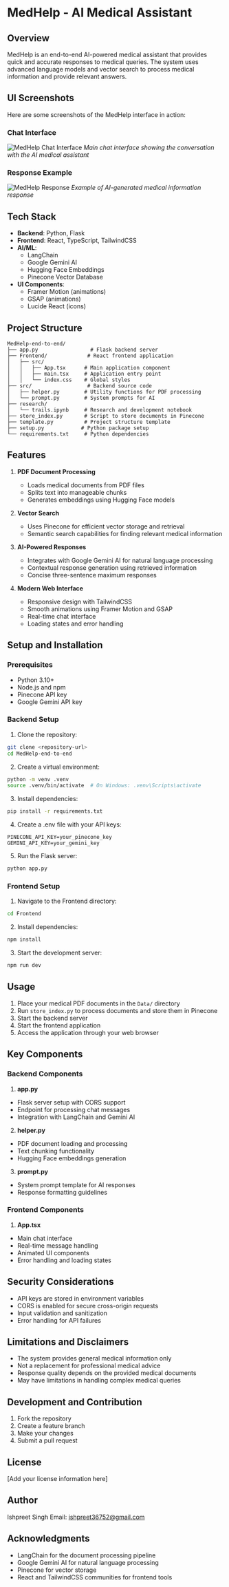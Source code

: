 # MedHelp - AI Medical Assistant

## Overview
MedHelp is an end-to-end AI-powered medical assistant that provides quick and accurate responses to medical queries. The system uses advanced language models and vector search to process medical information and provide relevant answers.

## UI Screenshots
Here are some screenshots of the MedHelp interface in action:

### Chat Interface
![MedHelp Chat Interface](assets/bot1.png)
*Main chat interface showing the conversation with the AI medical assistant*

### Response Example
![MedHelp Response](assets/bot2.png)
*Example of AI-generated medical information response*

## Tech Stack
- **Backend**: Python, Flask
- **Frontend**: React, TypeScript, TailwindCSS
- **AI/ML**: 
  - LangChain
  - Google Gemini AI
  - Hugging Face Embeddings
  - Pinecone Vector Database
- **UI Components**: 
  - Framer Motion (animations)
  - GSAP (animations)
  - Lucide React (icons)

## Project Structure
```
MedHelp-end-to-end/
├── app.py                 # Flask backend server
├── Frontend/             # React frontend application
│   ├── src/
│   │   ├── App.tsx      # Main application component
│   │   ├── main.tsx     # Application entry point
│   │   └── index.css    # Global styles
├── src/                  # Backend source code
│   ├── helper.py        # Utility functions for PDF processing
│   └── prompt.py        # System prompts for AI
├── research/            
│   └── trails.ipynb     # Research and development notebook
├── store_index.py       # Script to store documents in Pinecone
├── template.py          # Project structure template
├── setup.py            # Python package setup
└── requirements.txt     # Python dependencies
```

## Features
1. **PDF Document Processing**
   - Loads medical documents from PDF files
   - Splits text into manageable chunks
   - Generates embeddings using Hugging Face models

2. **Vector Search**
   - Uses Pinecone for efficient vector storage and retrieval
   - Semantic search capabilities for finding relevant medical information

3. **AI-Powered Responses**
   - Integrates with Google Gemini AI for natural language processing
   - Contextual response generation using retrieved information
   - Concise three-sentence maximum responses

4. **Modern Web Interface**
   - Responsive design with TailwindCSS
   - Smooth animations using Framer Motion and GSAP
   - Real-time chat interface
   - Loading states and error handling

## Setup and Installation

### Prerequisites
- Python 3.10+
- Node.js and npm
- Pinecone API key
- Google Gemini API key

### Backend Setup
1. Clone the repository:
```bash
git clone <repository-url>
cd MedHelp-end-to-end
```

2. Create a virtual environment:
```bash
python -m venv .venv
source .venv/bin/activate  # On Windows: .venv\Scripts\activate
```

3. Install dependencies:
```bash
pip install -r requirements.txt
```

4. Create a .env file with your API keys:
```
PINECONE_API_KEY=your_pinecone_key
GEMINI_API_KEY=your_gemini_key
```

5. Run the Flask server:
```bash
python app.py
```

### Frontend Setup
1. Navigate to the Frontend directory:
```bash
cd Frontend
```

2. Install dependencies:
```bash
npm install
```

3. Start the development server:
```bash
npm run dev
```

## Usage
1. Place your medical PDF documents in the `Data/` directory
2. Run `store_index.py` to process documents and store them in Pinecone
3. Start the backend server
4. Start the frontend application
5. Access the application through your web browser

## Key Components

### Backend Components

1. **app.py**
- Flask server setup with CORS support
- Endpoint for processing chat messages
- Integration with LangChain and Gemini AI

2. **helper.py**
- PDF document loading and processing
- Text chunking functionality
- Hugging Face embeddings generation

3. **prompt.py**
- System prompt template for AI responses
- Response formatting guidelines

### Frontend Components

1. **App.tsx**
- Main chat interface
- Real-time message handling
- Animated UI components
- Error handling and loading states

## Security Considerations
- API keys are stored in environment variables
- CORS is enabled for secure cross-origin requests
- Input validation and sanitization
- Error handling for API failures

## Limitations and Disclaimers
- The system provides general medical information only
- Not a replacement for professional medical advice
- Response quality depends on the provided medical documents
- May have limitations in handling complex medical queries

## Development and Contribution
1. Fork the repository
2. Create a feature branch
3. Make your changes
4. Submit a pull request

## License
[Add your license information here]

## Author
Ishpreet Singh
Email: ishpreet36752@gmail.com

## Acknowledgments
- LangChain for the document processing pipeline
- Google Gemini AI for natural language processing
- Pinecone for vector storage
- React and TailwindCSS communities for frontend tools